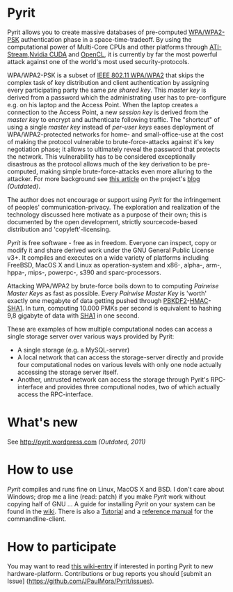 # Pyrit #
Pyrit allows you to create massive databases of pre-computed  [WPA/WPA2-PSK](https://secure.wikimedia.org/wikipedia/en/wiki/Wi-Fi_Protected_Access) authentication phase in a space-time-tradeoff. 
By using the computational power of Multi-Core CPUs and other platforms through [ATI-Stream](http://ati.amd.com/technology/streamcomputing/),[Nvidia CUDA](http://www.nvidia.com/object/cuda_home_new.html) and [OpenCL](http://www.khronos.org/opencl/), 
it is currently by far the most powerful attack against one of the world's most used security-protocols.

WPA/WPA2-PSK is a subset of [IEEE 802.11 WPA/WPA2](https://secure.wikimedia.org/wikipedia/en/wiki/Wi-Fi_Protected_Access) that skips the complex task of key distribution and client authentication by assigning every participating party the same _pre shared key_. 
This _master key_ is derived from a password which the administrating user has to pre-configure e.g. on his laptop and the Access Point. When the laptop creates a connection to the Access Point, a new _session key_ is derived from the _master key_ to encrypt and authenticate following traffic. 
The "shortcut" of using a single _master key_ instead of _per-user keys_ eases deployment of WPA/WPA2-protected networks for home- and small-office-use at the cost of making the protocol vulnerable to brute-force-attacks against it's key negotiation phase; 
it allows to ultimately reveal the password that protects the network. This vulnerability has to be considered exceptionally disastrous as the protocol allows much of the key derivation to be pre-computed, making simple brute-force-attacks even more alluring to the attacker.
For more background see [this article](http://pyrit.wordpress.com/the-twilight-of-wi-fi-protected-access/) on the project's [blog](http://pyrit.wordpress.com) *_(Outdated)_*.

The author does not encourage or support using _Pyrit_ for the infringement of peoples' communication-privacy. 
The exploration and realization of the technology discussed here motivate as a purpose of their own; this is documented by the open development, 
strictly sourcecode-based distribution and 'copyleft'-licensing.

_Pyrit_ is free software - free as in freedom. Everyone can inspect, copy or modify it and share derived work under the GNU General Public License v3+.
It compiles and executes on a wide variety of platforms including FreeBSD, MacOS X and Linux as operation-system and x86-, alpha-, arm-, hppa-, mips-, powerpc-, s390 and sparc-processors.


Attacking WPA/WPA2 by brute-force boils down to to computing _Pairwise Master Keys_ as fast as possible. 
Every _Pairwise Master Key_ is 'worth' exactly one megabyte of data getting pushed through [PBKDF2](http://en.wikipedia.org/wiki/PBKDF2)-[HMAC](http://en.wikipedia.org/wiki/Hmac)-[SHA1](http://en.wikipedia.org/wiki/SHA_hash_functions). 
In turn, computing 10.000 PMKs per second is equivalent to hashing 9,8 gigabyte of data with [SHA1](http://en.wikipedia.org/wiki/SHA_hash_functions) in one second.


These are examples of how multiple computational nodes can access a single storage server over various ways provided by Pyrit:

  * A single storage (e.g. a MySQL-server)
  * A local network that can access the storage-server directly and provide four computational nodes on various levels with only one node actually accessing the storage server itself.
  * Another, untrusted network can access the storage through Pyrit's RPC-interface and provides three computional nodes, two of which actually access the RPC-interface.

# What's new #

See http://pyrit.wordpress.com *_(Outdated, 2011)_*

# How to use #

_Pyrit_ compiles and runs fine on Linux, MacOS X and BSD. I don't care about Windows; drop me a line (read: patch) if you make _Pyrit_ work without copying half of GNU ...
A guide for installing _Pyrit_ on your system can be found in the [wiki](https://github.com/JPaulMora/Pyrit/wiki). There is also a [Tutorial](https://github.com/JPaulMora/Pyrit/wiki/Usage) and a [reference manual](https://github.com/JPaulMora/Pyrit/wiki/ReferenceManual) for the commandline-client.


# How to participate #

You may want to read [this wiki-entry](https://github.com/JPaulMora/Pyrit/wiki/ExtendPyrit) if interested in porting Pyrit to new hardware-platform.
Contributions or bug reports you should [submit an Issue] (https://github.com/JPaulMora/Pyrit/issues).
